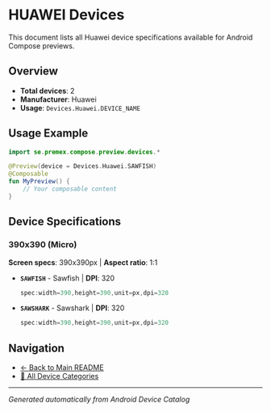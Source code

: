 # HUAWEI Devices

This document lists all Huawei device specifications available for Android Compose previews.

## Overview

- **Total devices**: 2
- **Manufacturer**: Huawei
- **Usage**: `Devices.Huawei.DEVICE_NAME`

## Usage Example

```kotlin
import se.premex.compose.preview.devices.*

@Preview(device = Devices.Huawei.SAWFISH)
@Composable
fun MyPreview() {
    // Your composable content
}
```

## Device Specifications

### 390x390 (Micro)

**Screen specs**: 390x390px | **Aspect ratio**: 1:1

- **`SAWFISH`** - Sawfish | **DPI**: 320
  ```kotlin
  spec:width=390,height=390,unit=px,dpi=320
  ```

- **`SAWSHARK`** - Sawshark | **DPI**: 320
  ```kotlin
  spec:width=390,height=390,unit=px,dpi=320
  ```

## Navigation

- [← Back to Main README](../../README.md)
- [📱 All Device Categories](../README.md)

---
*Generated automatically from Android Device Catalog*
